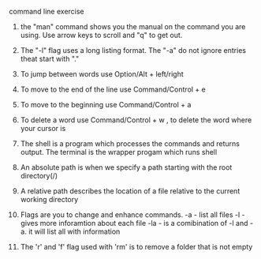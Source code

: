 command line exercise

1. the "man" command shows you the manual on the command you are using.
Use arrow keys to scroll and "q" to get out.

2. The "-l" flag uses a long listing format. The "-a" do not ignore
entries theat start with "." 

3. To jump between words use Option/Alt + left/right

4. To move to the end of the line use Command/Control + e

5. To move to the beginning use Command/Control + a

6. To delete a word use Command/Control + w , to delete the word where your cursor is

7. The shell is a program which processes the commands and returns output. The terminal
is the wrapper progam which runs shell

8. An absolute path is when we specify a path starting with the root directory(/)
9. A relative path describes the location of a file relative to the current working directory

10. Flags are you to change and enhance commands. 
-a - list all files
-l - gives more inforamtion about each file
-la - is a comibination of -l and -a. it will list all with information

11. The 'r' and 'f' flag used with 'rm' is to remove a folder that is not empty
